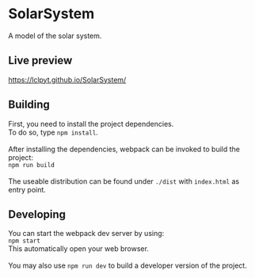 # SolarSystem
A model of the solar system.

## Live preview
https://lclpyt.github.io/SolarSystem/

## Building
First, you need to install the project dependencies.<br>
To do so, type `npm install`.<br>
<br>
After installing the dependencies, webpack can be invoked to build the project:<br>
`npm run build`<br>
<br>
The useable distribution can be found under `./dist` with `index.html` as entry point.

## Developing
You can start the webpack dev server by using:<br>
`npm start`<br>
This automatically open your web browser.<br>
<br>
You may also use `npm run dev` to build a developer version of the project.

